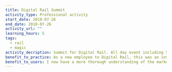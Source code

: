 ```yaml
---
title: Digital Rail Summit
activity_type: Professional activity
start_date: 2018-07-26
end_date: 2018-07-26
activity_url: ""
learning_hours: 5
tags: 
  - rail
  - magic
activity_decription: Summit for Digital Rail. All day event including SWOT session, Strategy and Action plan, Incentivisation for employees, NEDs and associates, Value propositions and business models, How to make a company valuable, Routes to market for the three products, Website and marketing, Business areas and existing business, Roles and responsibilities
benefit_to_practice: As a new employee to Digital Rail, this was an invaluable experience to help me understand the full business, the different areas and challenges.
benefit_to_users: I now have a more thorough understanding of the market that Digital Rail operates in. In particular, the session on value propositions was really insightful,.We have begun to build this into our product development, to ensure that we are meeting the customers' needs at all time by matching customer needs with a product solution.
---
```

